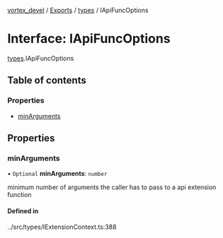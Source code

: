 [vortex_devel](../README.md) / [Exports](../modules.md) / [types](../modules/types.md) / IApiFuncOptions

# Interface: IApiFuncOptions

[types](../modules/types.md).IApiFuncOptions

## Table of contents

### Properties

- [minArguments](types.IApiFuncOptions.md#minarguments)

## Properties

### minArguments

• `Optional` **minArguments**: `number`

minimum number of arguments the caller has to pass to a api extension function

#### Defined in

../src/types/IExtensionContext.ts:388
